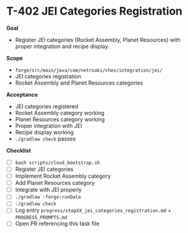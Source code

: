 # T-402 JEI Categories Registration

**Goal**

- Register JEI categories (Rocket Assembly, Planet Resources) with proper integration and recipe display.

**Scope**

- `forge/src/main/java/com/netroaki/chex/integration/jei/`
- JEI categories registration
- Rocket Assembly and Planet Resources categories

**Acceptance**

- JEI categories registered
- Rocket Assembly category working
- Planet Resources category working
- Proper integration with JEI
- Recipe display working
- `./gradlew check` passes

**Checklist**

- [ ] `bash scripts/cloud_bootstrap.sh`
- [ ] Register JEI categories
- [ ] Implement Rocket Assembly category
- [ ] Add Planet Resources category
- [ ] Integrate with JEI properly
- [ ] `./gradlew :forge:runData`
- [ ] `./gradlew check`
- [ ] Log entry `progress/stepXX_jei_categories_registration.md` + `PROGRESS_PROMPTS.md`
- [ ] Open PR referencing this task file
